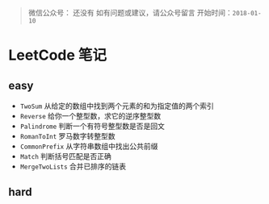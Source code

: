 >微信公众号： 还没有
如有问题或建议，请公众号留言
开始时间：`2018-01-10`


# LeetCode 笔记
## easy
- `TwoSum` 从给定的数组中找到两个元素的和为指定值的两个索引
- `Reverse` 给你一个整型数，求它的逆序整型数
- `Palindrome` 判断一个有符号整型数是否是回文
- `RomanToInt` 罗马数字转整型数
- `CommonPrefix` 从字符串数组中找出公共前缀
- `Match`  判断括号匹配是否正确
- `MergeTwoLists` 合并已排序的链表
## hard